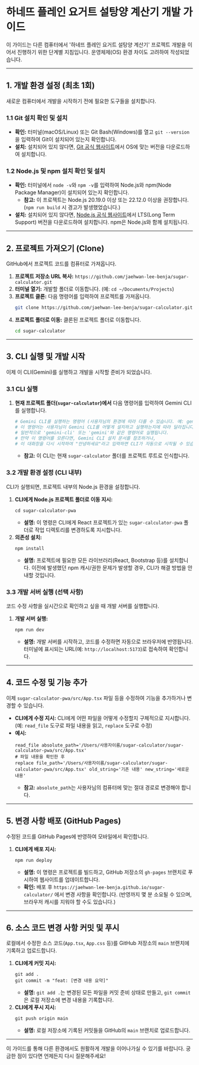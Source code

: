 # 하네뜨 플레인 요거트 설탕양 계산기 개발 가이드

이 가이드는 다른 컴퓨터에서 '하네뜨 플레인 요거트 설탕양 계산기' 프로젝트 개발을 이어서 진행하기 위한 단계별 지침입니다. 운영체제(OS) 환경 차이도 고려하여 작성되었습니다.

---

## 1. 개발 환경 설정 (최초 1회)

새로운 컴퓨터에서 개발을 시작하기 전에 필요한 도구들을 설치합니다.

### 1.1 Git 설치 확인 및 설치
*   **확인:** 터미널(macOS/Linux) 또는 Git Bash(Windows)를 열고 `git --version`을 입력하여 Git이 설치되어 있는지 확인합니다.
*   **설치:** 설치되어 있지 않다면, [Git 공식 웹사이트](https://git-scm.com/downloads)에서 OS에 맞는 버전을 다운로드하여 설치합니다.

### 1.2 Node.js 및 npm 설치 확인 및 설치
*   **확인:** 터미널에서 `node -v`와 `npm -v`를 입력하여 Node.js와 npm(Node Package Manager)이 설치되어 있는지 확인합니다.
    *   **참고:** 이 프로젝트는 Node.js 20.19.0 이상 또는 22.12.0 이상을 권장합니다. (`npm run build` 시 경고가 발생했었습니다.)
*   **설치:** 설치되어 있지 않다면, [Node.js 공식 웹사이트](https://nodejs.org/en/download/)에서 LTS(Long Term Support) 버전을 다운로드하여 설치합니다. npm은 Node.js와 함께 설치됩니다.

---

## 2. 프로젝트 가져오기 (Clone)

GitHub에서 프로젝트 코드를 컴퓨터로 가져옵니다.

1.  **프로젝트 저장소 URL 복사:**
    `https://github.com/jaehwan-lee-benja/sugar-calculator.git`
2.  **터미널 열기:** 개발할 폴더로 이동합니다. (예: `cd ~/Documents/Projects`)
3.  **프로젝트 클론:** 다음 명령어를 입력하여 프로젝트를 가져옵니다.
    ```bash
    git clone https://github.com/jaehwan-lee-benja/sugar-calculator.git
    ```
4.  **프로젝트 폴더로 이동:** 클론된 프로젝트 폴더로 이동합니다.
    ```bash
    cd sugar-calculator
    ```

---

## 3. CLI 실행 및 개발 시작

이제 이 CLI(Gemini)를 실행하고 개발을 시작할 준비가 되었습니다.

### 3.1 CLI 실행
1.  **현재 프로젝트 폴더(`sugar-calculator`)에서** 다음 명령어를 입력하여 Gemini CLI를 실행합니다.
    ```bash
    # Gemini CLI를 실행하는 명령어 (사용자님의 환경에 따라 다를 수 있습니다. 예: gemini-cli start)
    # 이 명령어는 사용자님이 Gemini CLI를 어떻게 설치하고 실행하는지에 따라 달라집니다.
    # 일반적으로 'gemini-cli' 또는 'gemini'와 같은 명령어로 실행됩니다.
    # 만약 이 명령어를 모른다면, Gemini CLI 설치 문서를 참조하거나,
    # 이 대화창을 다시 시작하여 "안녕하세요"라고 입력하면 CLI가 자동으로 시작될 수 있습니다.
    ```
    *   **참고:** 이 CLI는 현재 `sugar-calculator` 폴더를 프로젝트 루트로 인식합니다.

### 3.2 개발 환경 설정 (CLI 내부)
CLI가 실행되면, 프로젝트 내부의 Node.js 환경을 설정합니다.

1.  **CLI에게 Node.js 프로젝트 폴더로 이동 지시:**
    ```
    cd sugar-calculator-pwa
    ```
    *   **설명:** 이 명령은 CLI에게 React 프로젝트가 있는 `sugar-calculator-pwa` 폴더로 작업 디렉토리를 변경하도록 지시합니다.
2.  **의존성 설치:**
    ```
    npm install
    ```
    *   **설명:** 프로젝트에 필요한 모든 라이브러리(React, Bootstrap 등)를 설치합니다. 이전에 발생했던 npm 캐시/권한 문제가 발생할 경우, CLI가 해결 방법을 안내할 것입니다.

### 3.3 개발 서버 실행 (선택 사항)
코드 수정 사항을 실시간으로 확인하고 싶을 때 개발 서버를 실행합니다.

1.  **개발 서버 실행:**
    ```
    npm run dev
    ```
    *   **설명:** 개발 서버를 시작하고, 코드를 수정하면 자동으로 브라우저에 반영됩니다. 터미널에 표시되는 URL(예: `http://localhost:5173`)로 접속하여 확인합니다.

---

## 4. 코드 수정 및 기능 추가

이제 `sugar-calculator-pwa/src/App.tsx` 파일 등을 수정하여 기능을 추가하거나 변경할 수 있습니다.

*   **CLI에게 수정 지시:** CLI에게 어떤 파일을 어떻게 수정할지 구체적으로 지시합니다. (예: `read_file` 도구로 파일 내용을 읽고, `replace` 도구로 수정)
*   **예시:**
    ```
    read_file absolute_path='/Users/사용자이름/sugar-calculator/sugar-calculator-pwa/src/App.tsx'
    # 파일 내용을 확인한 후
    replace file_path='/Users/사용자이름/sugar-calculator/sugar-calculator-pwa/src/App.tsx' old_string='기존 내용' new_string='새로운 내용'
    ```
    *   **참고:** `absolute_path`는 사용자님의 컴퓨터에 맞는 절대 경로로 변경해야 합니다.

---

## 5. 변경 사항 배포 (GitHub Pages)

수정된 코드를 GitHub Pages에 반영하여 모바일에서 확인합니다.

1.  **CLI에게 배포 지시:**
    ```
    npm run deploy
    ```
    *   **설명:** 이 명령은 프로젝트를 빌드하고, GitHub 저장소의 `gh-pages` 브랜치로 푸시하여 웹사이트를 업데이트합니다.
    *   **확인:** 배포 후 `https://jaehwan-lee-benja.github.io/sugar-calculator/` 에서 변경 사항을 확인합니다. (반영까지 몇 분 소요될 수 있으며, 브라우저 캐시를 지워야 할 수도 있습니다.)

---

## 6. 소스 코드 변경 사항 커밋 및 푸시

로컬에서 수정한 소스 코드(`App.tsx`, `App.css` 등)를 GitHub 저장소의 `main` 브랜치에 기록하고 업로드합니다.

1.  **CLI에게 커밋 지시:**
    ```
    git add .
    git commit -m "feat: [변경 내용 요약]"
    ```
    *   **설명:** `git add .`는 변경된 모든 파일을 커밋 준비 상태로 만들고, `git commit`은 로컬 저장소에 변경 내용을 기록합니다.
2.  **CLI에게 푸시 지시:**
    ```
    git push origin main
    ```
    *   **설명:** 로컬 저장소에 기록된 커밋들을 GitHub의 `main` 브랜치로 업로드합니다.

---

이 가이드를 통해 다른 환경에서도 원활하게 개발을 이어나가실 수 있기를 바랍니다. 궁금한 점이 있다면 언제든지 다시 질문해주세요!
